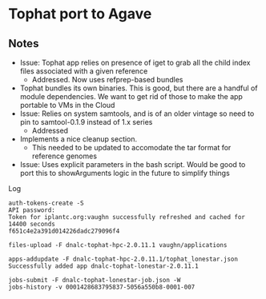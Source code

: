 # Tophat port to Agave

Notes
------
* Issue: Tophat app relies on presence of iget to grab all the child index files associated with a given reference
    * Addressed. Now uses refprep-based bundles
* Tophat bundles its own binaries. This is good, but there are a handful of module dependencies. We want to get rid of those to make the app portable to VMs in the Cloud
* Issue: Relies on system samtools, and is of an older vintage so need to pin to samtool-0.1.9 instead of 1.x series
    * Addressed
* Implements a nice cleanup section.
    * This needed to be updated to accomodate the tar format for reference genomes
* Issue: Uses explicit parameters in the bash script. Would be good to port this to showArguments logic in the future to simplify things

Log
```
auth-tokens-create -S
API password:
Token for iplantc.org:vaughn successfully refreshed and cached for 14400 seconds
f651c4e2a391d014226dadc279096f4

files-upload -F dnalc-tophat-hpc-2.0.11.1 vaughn/applications

apps-addupdate -F dnalc-tophat-hpc-2.0.11.1/tophat_lonestar.json
Successfully added app dnalc-tophat-lonestar-2.0.11.1

jobs-submit -F dnalc-tophat-lonestar-job.json -W
jobs-history -v 0001428683795837-5056a550b8-0001-007

```